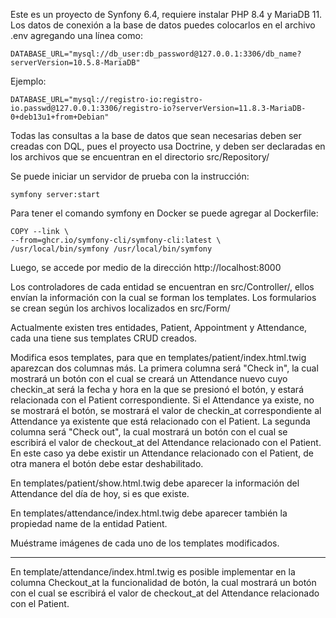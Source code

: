 Este es un proyecto de Synfony 6.4, requiere instalar PHP 8.4 y MariaDB 11. Los datos de conexión a la base de datos puedes colocarlos en el archivo .env agregando una línea como:

	DATABASE_URL="mysql://db_user:db_password@127.0.0.1:3306/db_name?serverVersion=10.5.8-MariaDB"

Ejemplo:

	DATABASE_URL="mysql://registro-io:registro-io.passwd@127.0.0.1:3306/registro-io?serverVersion=11.8.3-MariaDB-0+deb13u1+from+Debian"

Todas las consultas a la base de datos que sean necesarias deben ser creadas con DQL, pues el proyecto usa Doctrine, y deben ser declaradas en los archivos que se encuentran en el directorio src/Repository/

Se puede iniciar un servidor de prueba con la instrucción:

	symfony server:start

Para tener el comando symfony en Docker se puede agregar al Dockerfile:

	COPY --link \
    --from=ghcr.io/symfony-cli/symfony-cli:latest \
    /usr/local/bin/symfony /usr/local/bin/symfony

Luego, se accede por medio de la dirección http://localhost:8000

Los controladores de cada entidad se encuentran en src/Controller/, ellos envían la información con la cual se forman los templates. Los formularios se crean según los archivos localizados en src/Form/ 

Actualmente existen tres entidades, Patient, Appointment y Attendance, cada una tiene sus templates CRUD creados.

Modifica esos templates, para que en templates/patient/index.html.twig aparezcan dos columnas más. La primera columna será "Check in", la cual mostrará un botón con el cual se creará un Attendance nuevo cuyo checkin_at será la fecha y hora en la que se presionó el botón, y estará relacionada con el Patient correspondiente. Si el Attendance ya existe, no se mostrará el botón, se mostrará el valor de checkin_at correspondiente al Attendance ya existente que está relacionado con el Patient. La segunda columna será "Check out", la cual mostrará un botón con el cual se escribirá el valor de checkout_at del Attendance relacionado con el Patient. En este caso ya debe existir un Attendance relacionado con el Patient, de otra manera el botón debe estar deshabilitado.

En templates/patient/show.html.twig debe aparecer la información del Attendance del día de hoy, si es que existe.

En templates/attendance/index.html.twig debe aparecer también la propiedad name de la entidad Patient.

Muéstrame imágenes de cada uno de los templates modificados.


***

En template/attendance/index.html.twig es posible implementar en la columna Checkout_at la funcionalidad de botón, la cual mostrará un botón con el cual se escribirá el valor de checkout_at del Attendance relacionado con el Patient.
